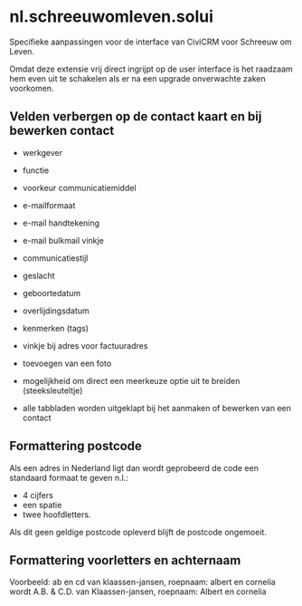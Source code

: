 # nl.schreeuwomleven.solui

Specifieke aanpassingen voor de interface van CiviCRM voor Schreeuw om Leven. 

Omdat deze extensie vrij direct ingrijpt op de user interface is het raadzaam hem even uit te schakelen
als er na een upgrade onverwachte zaken voorkomen.

## Velden verbergen op de contact kaart en bij bewerken contact

- werkgever
- functie
- voorkeur communicatiemiddel
- e-mailformaat
- e-mail handtekening
- e-mail bulkmail vinkje 
- communicatiestijl
- geslacht
- geboortedatum
- overlijdingsdatum
- kenmerken (tags)
- vinkje bij adres voor factuuradres
- toevoegen van een foto
- mogelijkheid om direct een meerkeuze optie uit te breiden (steeksleuteltje)

- alle tabbladen worden uitgeklapt bij het aanmaken of bewerken van een contact

## Formattering postcode

Als een adres in Nederland ligt dan wordt geprobeerd de code een standaard formaat te geven n.l.:
* 4 cijfers
* een spatie
* twee hoofdletters.

Als dit geen geldige postcode opleverd blijft de postcode ongemoeit.

## Formattering voorletters en achternaam

Voorbeeld:
ab en cd van klaassen-jansen, roepnaam: albert en cornelia wordt A.B. & C.D. van Klaassen-jansen, roepnaam: Albert en cornelia
